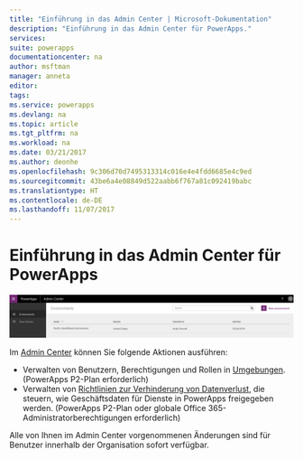 ```yaml
---
title: "Einführung in das Admin Center | Microsoft-Dokumentation"
description: "Einführung in das Admin Center für PowerApps."
services: 
suite: powerapps
documentationcenter: na
author: msftman
manager: anneta
editor: 
tags: 
ms.service: powerapps
ms.devlang: na
ms.topic: article
ms.tgt_pltfrm: na
ms.workload: na
ms.date: 03/21/2017
ms.author: deonhe
ms.openlocfilehash: 9c306d70d7495313314c016e4e4fdd6685e4c9ed
ms.sourcegitcommit: 43be6a4e08849d522aabb6f767a81c092419babc
ms.translationtype: HT
ms.contentlocale: de-DE
ms.lasthandoff: 11/07/2017
---
```

# <a name="introduction-to-the-admin-center-for-powerapps"></a>Einführung in das Admin Center für PowerApps
![Übersicht](./media/introduction-to-the-admin-center/overview.png)  

Im [Admin Center](https://admin.powerapps.com) können Sie folgende Aktionen ausführen:

* Verwalten von Benutzern, Berechtigungen und Rollen in [Umgebungen](environments-administration.md). (PowerApps P2-Plan erforderlich)
* Verwalten von [Richtlinien zur Verhinderung von Datenverlust](prevent-data-loss.md), die steuern, wie Geschäftsdaten für Dienste in PowerApps freigegeben werden. (PowerApps P2-Plan oder globale Office 365-Administratorberechtigungen erforderlich)

Alle von Ihnen im Admin Center vorgenommenen Änderungen sind für Benutzer innerhalb der Organisation sofort verfügbar.     

